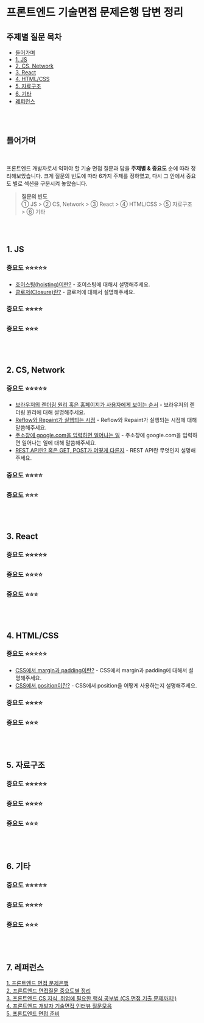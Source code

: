 # 프론트엔드 기술면접 문제은행 답변 정리

## 주제별 질문 목차

- [들어가며](#들어가며)
- [1. JS](#1-JS)
- [2. CS, Network](#2-CS,-Network)
- [3. React](#3-React)
- [4. HTML/CSS](#4-HTML/CSS)
- [5. 자료구조](#5-자료구조)
- [6. 기타](#6-기타)
- [레퍼런스](#7-레퍼런스)

<br>

<br>

## 들어가며

<br>


프론트엔드 개발자로서 익혀야 할 기술 면접 질문과 답을 **주제별 & 중요도** 순에 따라 정리해보았습니다. 크게 질문의 빈도에 따라 6가지 주제를 정하였고, 다시 그 안에서 중요도 별로 섹션을 구분시켜 놓았습니다.
> **질문의 빈도** <br>
① JS > ② CS, Network > ③ React > ④ HTML/CSS > ⑤ 자료구조
<br> > ⑥ 기타





<br>

<br>

## 1. JS

### 중요도 ⭐️⭐️⭐️⭐️⭐️

- [호이스팅(hoisting)이란?]() - 호이스팅에 대해서 설명해주세요.
- [클로저(Closure)란?]() - 클로저에 대해서 설명해주세요.

### 중요도 ⭐️⭐️⭐️⭐️


### 중요도 ⭐️⭐️⭐️




<br>

<br>

## 2. CS, Network

### 중요도 ⭐️⭐️⭐️⭐️⭐️
- [브라우저의 렌더링 원리 혹은 홈페이지가 사용자에게 보이는 순서]() - 브라우저의 렌더링 원리에 대해 설명해주세요.
- [Reflow와 Repaint가 실행되는 시점]() - Reflow와 Repaint가 실행되는 시점에 대해 말씀해주세요.
- [주소창에 google.com을 입력하면 일어나는 일]() - 주소창에 google.com을 입력하면 일어나는 일에 대해 말씀해주세요.
- [REST API란? 혹은 GET, POST가 어떻게 다른지]() - REST API란 무엇인지 설명해주세요.
### 중요도 ⭐️⭐️⭐️⭐️


### 중요도 ⭐️⭐️⭐️



<br>

<br>

## 3. React

### 중요도 ⭐️⭐️⭐️⭐️⭐️

### 중요도 ⭐️⭐️⭐️⭐️

### 중요도 ⭐️⭐️⭐️



<br>

<br>

## 4. HTML/CSS

### 중요도 ⭐️⭐️⭐️⭐️⭐️

- [CSS에서 margin과 padding이란?]() - CSS에서 margin과 padding에 대해서 설명해주세요.
- [CSS에서 position이란?]() - CSS에서 position을 어떻게 사용하는지 설명해주세요.

### 중요도 ⭐️⭐️⭐️⭐️


### 중요도 ⭐️⭐️⭐️



<br>

<br>

## 5. 자료구조

### 중요도 ⭐️⭐️⭐️⭐️⭐️


### 중요도 ⭐️⭐️⭐️⭐️


### 중요도 ⭐️⭐️⭐️



<br>

<br>

## 6. 기타

### 중요도 ⭐️⭐️⭐️⭐️⭐️


### 중요도 ⭐️⭐️⭐️⭐️


### 중요도 ⭐️⭐️⭐️


<br>

<br>

## 7. 레퍼런스

[1. 프론트엔드 면접 문제은행](https://h5bp.org/Front-end-Developer-Interview-Questions/translations/korean/#%EC%9D%BC%EB%B0%98%EC%A0%81%EC%9D%B8-%EC%A7%88%EB%AC%B8)
<br>
[2. 프론트엔드 면접질문 중요도별 정리](https://github.com/Esoolgnah/Frontend-Interview-Questions?tab=readme-ov-file)
<br>
[3. 프론트엔드 CS 지식, 취업에 필요한 핵심 공부법 (CS 면접 기출 문제까지!)](https://zero-base.co.kr/event/media_insight_contents_FE_frontend_CS)
<br>
[4. 프론트엔드 개발자 기술면접 인터뷰 질문모음](https://realmojo.tistory.com/300#%E2%98%85%E2%98%85%E2%98%85%E2%98%85%E2%98%85)
<br>
[5. 프론트엔드 면접 준비](https://github.com/junh0328/prepare_frontend_interview/tree/main)

<br>